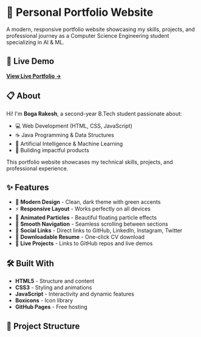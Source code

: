 # 🌟 Personal Portfolio Website

A modern, responsive portfolio website showcasing my skills, projects, and professional journey as a Computer Science Engineering student specializing in AI & ML.

## 🚀 Live Demo

**[View Live Portfolio →](https://your-username.github.io/portfolio/)**

## 📋 About

Hi! I'm **Boga Rakesh**, a second-year B.Tech student passionate about:
- 💻 Web Development (HTML, CSS, JavaScript)
- ☕ Java Programming & Data Structures
- 🤖 Artificial Intelligence & Machine Learning
- 🚀 Building impactful products

This portfolio website showcases my technical skills, projects, and professional experience.

## ✨ Features

- 🎨 **Modern Design** - Clean, dark theme with green accents
- ⚡ **Responsive Layout** - Works perfectly on all devices
- 🌊 **Animated Particles** - Beautiful floating particle effects
- 🎯 **Smooth Navigation** - Seamless scrolling between sections
- 📱 **Social Links** - Direct links to GitHub, LinkedIn, Instagram, Twitter
- 📄 **Downloadable Resume** - One-click CV download
- 🔗 **Live Projects** - Links to GitHub repos and live demos

## 🛠️ Built With

- **HTML5** - Structure and content
- **CSS3** - Styling and animations
- **JavaScript** - Interactivity and dynamic features
- **Boxicons** - Icon library
- **GitHub Pages** - Free hosting

## 📂 Project Structure

